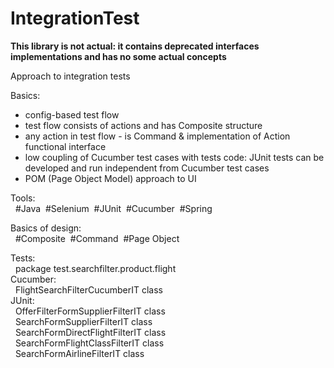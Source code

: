 # IntegrationTest
<b>This library is not actual: it contains deprecated interfaces implementations and has no some actual concepts</b>
<p>Approach to integration tests</p>
<p>Basics:</p>
<ul>
<li>config-based test flow</li>
<li>test flow consists of actions and has Composite structure</li>
<li>any action in test flow - is Command & implementation of Action functional interface</li>  
<li>low coupling of Cucumber test cases with tests code: JUnit tests can be developed and run independent from Cucumber test cases</li>
<li>POM (Page Object Model) approach to UI</li>
</ul>
<p>Tools:<br />&nbsp; #Java&nbsp; #Selenium&nbsp; #JUnit&nbsp; #Cucumber&nbsp; #Spring</p>
<p>Basics of design:<br />&nbsp; #Composite&nbsp; #Command&nbsp; #Page Object</p>
<p>Tests:<br />&nbsp; package test.searchfilter.product.flight<br /> Cucumber:<br />&nbsp; FlightSearchFilterCucumberIT class<br /> JUnit:<br />&nbsp; OfferFilterFormSupplierFilterIT class<br />&nbsp; SearchFormSupplierFilterIT class<br />&nbsp; SearchFormDirectFlightFilterIT class<br />&nbsp; SearchFormFlightClassFilterIT class<br />&nbsp; SearchFormAirlineFilterIT class</p>


